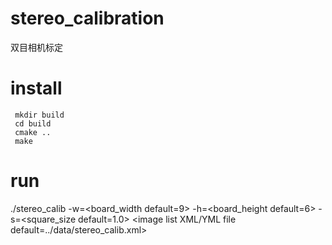# stereo_calibration
双目相机标定
# install
```
 mkdir build
 cd build
 cmake ..
 make
```
# run 
./stereo_calib -w=<board_width default=9> -h=<board_height default=6> -s=<square_size default=1.0> <image list XML/YML file default=../data/stereo_calib.xml>
